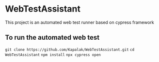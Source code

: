 # WebTestAssistant
This project is an automated web test runner based on cypress framework

## To run the automated web test

`git clone https://github.com/Kapalak/WebTestAssistant.git`
`cd WebTestAssistant`
`npm install`
`npx cypress open`
